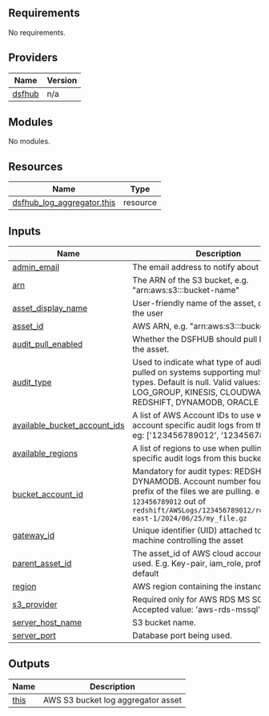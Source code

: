 <!-- BEGIN_TF_DOCS -->
## Requirements

No requirements.

## Providers

| Name | Version |
|------|---------|
| <a name="provider_dsfhub"></a> [dsfhub](#provider\_dsfhub) | n/a |

## Modules

No modules.

## Resources

| Name | Type |
|------|------|
| [dsfhub_log_aggregator.this](https://registry.terraform.io/providers/imperva/dsfhub/latest/docs/resources/log_aggregator) | resource |

## Inputs

| Name | Description | Type | Default | Required |
|------|-------------|------|---------|:--------:|
| <a name="input_admin_email"></a> [admin\_email](#input\_admin\_email) | The email address to notify about this asset | `string` | n/a | yes |
| <a name="input_arn"></a> [arn](#input\_arn) | The ARN of the S3 bucket, e.g. "arn:aws:s3:::bucket-name" | `string` | `null` | no |
| <a name="input_asset_display_name"></a> [asset\_display\_name](#input\_asset\_display\_name) | User-friendly name of the asset, defined by the user | `string` | n/a | yes |
| <a name="input_asset_id"></a> [asset\_id](#input\_asset\_id) | AWS ARN, e.g. "arn:aws:s3:::bucket-name" | `string` | n/a | yes |
| <a name="input_audit_pull_enabled"></a> [audit\_pull\_enabled](#input\_audit\_pull\_enabled) | Whether the DSFHUB should pull logs from the asset. | `bool` | `false` | no |
| <a name="input_audit_type"></a> [audit\_type](#input\_audit\_type) | Used to indicate what type of audit will be pulled on systems supporting multiple audit types. Default is null. Valid values: LOG\_GROUP, KINESIS, CLOUDWATCH, REDSHIFT, DYNAMODB, ORACLE | `string` | `null` | no |
| <a name="input_available_bucket_account_ids"></a> [available\_bucket\_account\_ids](#input\_available\_bucket\_account\_ids) | A list of AWS Account IDs to use when pulling account specific audit logs from this bucket. eg: ['123456789012', ‘123456789013’]. | `list(string)` | `[]` | no |
| <a name="input_available_regions"></a> [available\_regions](#input\_available\_regions) | A list of regions to use when pulling region-specific audit logs from this bucket. | `list(string)` | `[]` | no |
| <a name="input_bucket_account_id"></a> [bucket\_account\_id](#input\_bucket\_account\_id) | Mandatory for audit types: REDSHIFT and DYNAMODB. Account number found in the prefix of the files we are pulling. e.g: `123456789012` out of `redshift/AWSLogs/123456789012/redshift/us-east-1/2024/06/25/my_file.gz` | `string` | `null` | no |
| <a name="input_gateway_id"></a> [gateway\_id](#input\_gateway\_id) | Unique identifier (UID) attached to the jSonar machine controlling the asset | `string` | n/a | yes |
| <a name="input_parent_asset_id"></a> [parent\_asset\_id](#input\_parent\_asset\_id) | The asset\_id of AWS cloud account being used. E.g. Key-pair, iam\_role, profile or default | `string` | n/a | yes |
| <a name="input_region"></a> [region](#input\_region) | AWS region containing the instance. | `string` | n/a | yes |
| <a name="input_s3_provider"></a> [s3\_provider](#input\_s3\_provider) | Required only for AWS RDS MS SQL SERVER. Accepted value: 'aws-rds-mssql' | `string` | `null` | no |
| <a name="input_server_host_name"></a> [server\_host\_name](#input\_server\_host\_name) | S3 bucket name. | `string` | n/a | yes |
| <a name="input_server_port"></a> [server\_port](#input\_server\_port) | Database port being used. | `number` | `443` | no |

## Outputs

| Name | Description |
|------|-------------|
| <a name="output_this"></a> [this](#output\_this) | AWS S3 bucket log aggregator asset |
<!-- END_TF_DOCS -->